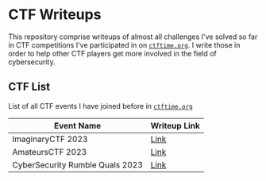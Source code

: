 # CTF Writeups

This repository comprise writeups of almost all challenges I've solved so far in CTF competitions I've participated in on [`ctftime.org`](https://ctftime.org/). I write those in order to help other CTF players get more involved in the field of cybersecurity.

## CTF List

List of all CTF events I have joined before in [`ctftime.org`](https://ctftime.org/)

| Event Name                      | Writeup Link                         |
| ------------------------------- | ------------------------------------ |
| ImaginaryCTF 2023               | [Link](/ImaginaryCTF_2023/)          |
| AmateursCTF 2023                | [Link](/AmateursCTF_2023/)           |
| CyberSecurity Rumble Quals 2023 | [Link](/cybersecurity_rumble_quals/) |
